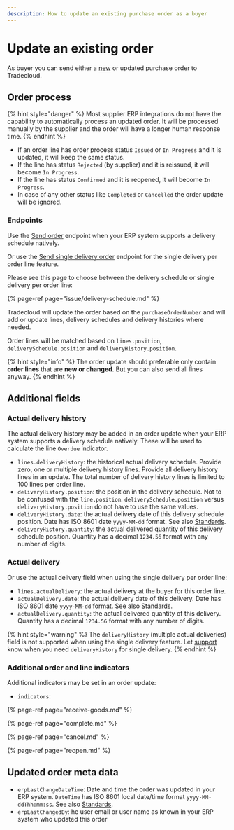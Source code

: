 ```yaml
---
description: How to update an existing purchase order as a buyer
---
```


# Update an existing order

As buyer you can send either a [new](issue/) or updated purchase order to Tradecloud.

## Order process

{% hint style="danger" %}
Most supplier ERP integrations do not have the capability to automatically process an updated order. It will be processed manually by the supplier and the order will have a longer human response time.
{% endhint %}

* If an order line has order process status `Issued` or `In Progress` and it is updated, it will keep the same status.
* If the line has status `Rejected` \(by supplier\) and it is reissued, it will become `In Progress`.
* If the line has status `Confirmed` and it is reopened, it will become `In Progress`.
* In case of any other status like `Completed` or `Cancelled` the order update will be ignored.

### Endpoints

Use the [Send order](https://swagger-ui.accp.tradecloud1.com/?url=https://api.accp.tradecloud1.com/v2/api-connector/specs.yaml#/buyer-endpoints/sendOrderByBuyerRoute) endpoint when your ERP system supports a delivery schedule natively.

Or use the [Send single delivery order](https://swagger-ui.accp.tradecloud1.com/?url=https://api.accp.tradecloud1.com/v2/api-connector/specs.yaml#/buyer-endpoints/sendSingleDeliveryOrderByBuyerRoute) endpoint for the single delivery per order line feature.

Please see this page to choose between the delivery schedule or single delivery per order line:

{% page-ref page="issue/delivery-schedule.md" %}

Tradecloud will update the order based on the `purchaseOrderNumber` and will add or update lines, delivery schedules and delivery histories where needed.

Order lines will be matched based on `lines.position`, `deliverySchedule.position` and `deliveryHistory.position`.

{% hint style="info" %}
The order update should preferable only contain **order lines** that are **new or changed**. But you can also send all lines anyway.
{% endhint %}

## Additional fields

### Actual delivery history

The actual delivery history may be added in an order update when your ERP system supports a delivery schedule natively. These will be used to calculate the line `Overdue` indicator.

* `lines.deliveryHistory`: the historical actual delivery schedule. Provide zero, one or multiple delivery history lines. Provide all delivery history lines in an update. The total number of delivery history lines is limited to 100 lines per order line. 
* `deliveryHistory.position`: the position in the delivery schedule. Not to be confused with the `line.position`. `deliverySchedule.position` versus `deliveryHistory.position` do not have to use the same values.
* `deliveryHistory.date`: the actual delivery date of this delivery schedule position. Date has ISO 8601 date `yyyy-MM-dd` format. See also [Standards](../api/standards.md).
* `deliveryHistory.quantity`: the actual delivered quantity of this delivery schedule position. Quantity has a decimal `1234.56` format with any number of digits.

### Actual delivery

Or use the actual delivery field when using the single delivery per order line:

* `lines.actualDelivery`: the actual delivery at the buyer for this order line.
* `actualDelivery.date`: the actual delivery date of this delivery. Date has ISO 8601 date `yyyy-MM-dd` format. See also [Standards](../api/standards.md).
* `actualDelivery.quantity`: the actual delivered quantity of this delivery. Quantity has a decimal `1234.56` format with any number of digits.

{% hint style="warning" %}
The `deliveryHistory` (multiple actual deliveries) field is not supported when using the single delivery feature.
Let [support](../support.md) know when you need `deliveryHistory` for single delivery.
{% endhint %}

### Additional order and line indicators

Additional indicators may be set in an order update:

* `indicators`:

{% page-ref page="receive-goods.md" %}

{% page-ref page="complete.md" %}

{% page-ref page="cancel.md" %}

{% page-ref page="reopen.md" %}

## Updated order meta data

* `erpLastChangeDateTime`: Date and time the order was updated in your ERP system. `DateTime` has ISO 8601 local date/time format `yyyy-MM-ddThh:mm:ss`. See also [Standards](../api/standards.md).
* `erpLastChangedBy`: he user email or user name as known in your ERP system who updated this order
